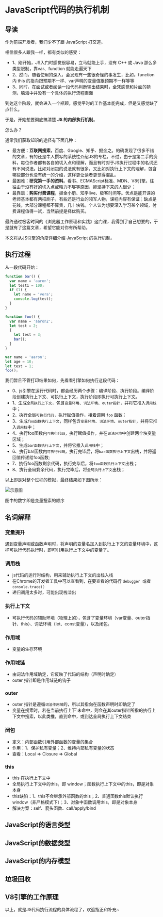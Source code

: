 # JavaScript代码的执行机制

## 导读

作为前端开发者，我们少不了跟 JavaScript 打交道。

相信很多人跟我一样，都有类似的感受：

- 1、刚开始，JS入门时感觉很容易，立马就能上手，没有 C++ 或 Java 那么多类型限制，靠var、function 就能走遍天下
- 2、然而，随着使用的深入，会发现有一些很奇怪的事发生，比如，function 内 this 的指向跟预期不一样、var声明的变量值跟预期不一样等等
- 3、同时，在面试或者阅读一段代码判断输出结果时，全凭感觉和片面的猜测，脑海中并没有一个具体的执行流程画面

到达这个阶段，就会进入一个瓶颈，感觉平时的工作基本能完成，但是又感觉缺了点什么。

于是，开始想要彻底搞清楚 **JS 的内部执行机制**。

怎么办？

通常我们获取知识的途径有下面几种：

 - 最方便：**互联网搜索**，百度、Google、知乎、掘金之。的确发现了很多不错的文章，有的还是牛人撰写的系统性介绍JS的专栏。不过，由于是第二手的资料，每位作者都有各自的切入点和理解，而且有时对于JS执行过程中的名词还有不同说法。比如对闭包的说法就有很多，又比如对执行上下文的理解，包含哪些部分也没有统一的介绍，这样更让读者更觉得混乱。
 - 最困难：**研究第一手的资料**。看书、ECMAScript标准、MDN、V8引擎。往往由于没有好的切入点或精力不够等原因，能坚持下来的人很少；
 - 最靠谱：**购买付费课程**，掘金小册、知乎live、极客时间等。优点是能开课的老师基本都有两把刷子，有些还是行业的领军人物，课程内容有保证；缺点是花钱，大部分课程都不算贵，几十块钱。个人认为想要深入学习某个领域，付费课程值得一试，当然前提是择优购买。

最终通过极客时间的《浏览器工作原理和实践》这门课，我得到了自己想要的，于是就有了这篇文章，希望它能对你有所帮助。

本文将从JS引擎的角度详细介绍 JavaScript 的执行机制。

## 执行过程

从一段代码开始：

```js
function bar() {
  var name = 'aaron';
  let test1 = 100;
  if (1) {
    let name = 'vera';
    console.log(test);
  }
}

function foo() {
  var name = 'aaron2';
  let test = 2;
  {
    let test = 3;
    bar();
  }
}

var name = 'aaron';
let age = 10;
let test = 1;
foo();
```

我们暂且不管打印结果如何，先看看引擎如何执行这段代码：

- 0、js引擎在运行代码时，都会经历两个步骤：编译阶段、执行阶段。编译阶段创建执行上下文、可执行上下文，执行阶段即执行可执行上下文。
- 1、生成`全局执行上下文`，包含`变量环境`、`词法环境`、`outer指针`，并将它推入`调用栈`中；
- 2、执行全局`可执行代码`，执行赋值操作，接着调用 `foo` 函数；
- 3、生成`foo函数执行上下文`，同样包含`变量环境`、`词法环境`、`outer指针`，并将它推入`调用栈`中；
- 4、执行foo函数内`可执行代码`，执行赋值操作，并在`词法环境`中创建两个块变量区域；
- 5、生成`bar函数执行上下文`，并将它推入`调用栈`中；
- 6、执行bar函数内`可执行代码`，执行完毕后，将`bar函数执行上下文`出栈，并将返回值传递给foo函数;
- 7、执行foo函数剩余代码，执行完毕后，将`foo函数执行上下文`出栈；
- 8、执行全局剩余代码，执行完毕后，将`全局执行上下文`出栈；

以上即是对整个过程的模拟，最终结果如下图所示：

![示意图](https://static001.geekbang.org/resource/image/25/a7/25053af5ae30c8be991fa14631cde0a7.png)

图中的数字即是变量搜索的顺序

## 名词解释

### 变量提升
遇到变量声明或函数声明时，将声明的变量名加入到执行上下文的变量环境中，这样可执行代码执行时，即可引用执行上下文中的变量了。

### 调用栈
- js代码的运行时结构，用来辅助执行上下文的出栈入栈
- 在Chrome的开发者工具中可以查看到，在要查看的代码行 `debugger `或者 `console.trace()`
- 递归调用太多时，可能出现栈溢出

### 执行上下文
- 可执行代码的辅助环境（物理上的），包含了变量环境（var变量、outer指针、this）、词法环境（let、const变量），以及闭包。

### 作用域
- 变量的生存环境

### 作用域链
- 由词法作用域确定，它反映了代码的结构（声明时确定）
- outer 指针即是作用域链的钩子

### outer
- outer 指针是遵循`词法作用域`的，所以其指向在函数声明时即确定了
- 变量在搜索时，若在当前执行上下`未命中，则会在其outer指针所指的执行上下文中搜索，以此类推，直到命中，或到达全局执行上下文结束

### 闭包
- 定义：内部函数引用外部函数的变量的集合
- 作用：1、保护私有变量；2、维持内部私有变量的状态
- 查看：Local => Closure => Global

### this
- this 在执行上下文中
- 全局执行上下文中的this，即 window；函数执行上下文中的this，即是对象本身
- this缺陷：1、this不会继承外部函数的this；2、普通函数this默认执行window（非严格模式下）；3、对象中函数调用this，即是对象本身
- 解决方案：self、箭头函数、call/apply/bind

## JavaScript的语言类型

## JavaScript的数据类型

## JavaScript的内存模型

## 垃圾回收

## V8引擎的工作原理

以上，就是JS代码执行流程的具体流程了，欢迎指正和补充~